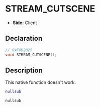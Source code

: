 # STREAM_CUTSCENE
- **Side:** Client

## Declaration
```cpp
// 0xF0D2025
void STREAM_CUTSCENE();
```

## Description
This native function doesn't work.

```lua
nullsub
```

```squirrel
nullsub
```